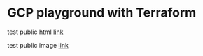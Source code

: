 # GCP playground with Terraform
test public html [link](https://storage.googleapis.com/bava-website/index.html)

test public image [link](https://storage.googleapis.com/bater-wucket/109756437_p0.jpg)
